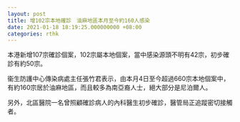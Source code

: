 ```yaml
---
layout: post
title: 增102宗本地確診　油麻地區本月至今約160人感染
date: 2021-01-18 18:19:25.000000000 +08:00
categories: rthk
---
```


本港新增107宗確診個案，102宗屬本地個案，當中感染源頭不明有42宗，初步確診有約50宗。

衞生防護中心傳染病處主任張竹君表示，由本月4日至今超過660宗本地個案中，有約160宗居於油麻地區，而且較多為南亞裔人士，絕大部分是尼泊爾人。

另外，北區醫院一名曾照顧確診病人的內科醫生初步確診，醫管局正追蹤密切接觸者。
